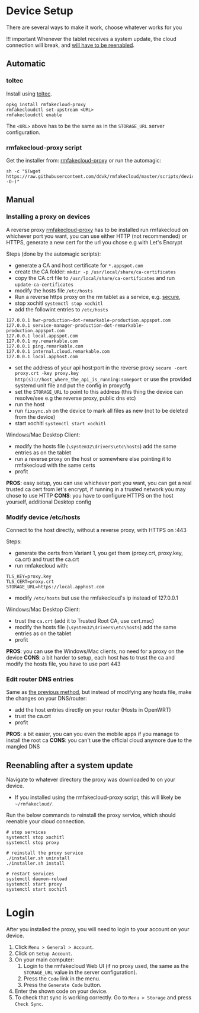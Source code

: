 # Device Setup

There are several ways to make it work, choose whatever works for you

!!! important
    Whenever the tablet receives a system update, the cloud
    connection will break, and [will have to be
    reenabled](#reenabling-after-a-system-update).

## Automatic

### toltec

Install using [toltec](https://toltec-dev.org/).

```commandline
opkg install rmfakecloud-proxy
rmfakecloudctl set-upstream <URL>
rmfakecloudctl enable
```

The `<URL>` above has to be the same as in the `STORAGE_URL` server configuration.

### rmfakecloud-proxy script

Get the installer from: [rmfakecloud-proxy](https://github.com/ddvk/rmfakecloud-proxy/releases)
or run the automagic:

```commandline
sh -c "$(wget https://raw.githubusercontent.com/ddvk/rmfakecloud/master/scripts/device/automagic.sh -O-)"
```

## Manual

### Installing a proxy on devices

A reverse proxy [rmfakecloud-proxy](https://github.com/ddvk/rmfakecloud-proxy/releases) has to be installed
run rmfakecloud on whichever port you want, you can use either HTTP (not recommended) or HTTPS, generate a new cert for the url you chose e.g with Let's Encrypt

Steps (done by the automagic scripts):

- generate a CA and host certificate for `*.appspot.com`
- create the CA folder: `mkdir -p /usr/local/share/ca-certificates`
- copy the CA.crt file to `/usr/local/share/ca-certificates` and run `update-ca-certificates`
- modify the hosts file `/etc/hosts`
- Run a reverse https proxy on the rm tablet as a service, e.g. [secure](https://github.com/yi-jiayu/secure),
- stop xochitl `systemctl stop xochitl`
- add the followint entries to `/etc/hosts`

```
127.0.0.1 hwr-production-dot-remarkable-production.appspot.com
127.0.0.1 service-manager-production-dot-remarkable-production.appspot.com
127.0.0.1 local.appspot.com
127.0.0.1 my.remarkable.com
127.0.0.1 ping.remarkable.com
127.0.0.1 internal.cloud.remarkable.com
127.0.0.1 local.apphost.com
```

- set the address of your api host:port in the reverse proxy
    `secure -cert proxy.crt -key proxy.key http(s)://host_where_the_api_is_running:someport`
    or use the provided systemd unit file and put the config in proxycfg
- set the `STORAGE_URL` to point to this address (this thing the device can resolve/see e.g the reverse proxy, public dns etc)
- run the host
- run `fixsync.sh` on the device to mark all files as new (not to be deleted from the device)
- start xochitl `systemctl start xochitl`

Windows/Mac Desktop Client:

- modify the hosts file (`\system32\drivers\etc\hosts`) add the same entries as on the tablet
- run a reverse proxy on the host or somewhere else pointing it to rmfakecloud with the same certs
- profit

**PROS**: easy setup, you can use whichever port you want, you can get a real trusted ca cert from let's encrypt, if running in a trusted network you may chose to use HTTP
**CONS**: you have to configure HTTPS on the host yourself, additional Desktop config

### Modify device /etc/hosts

Connect to the host directly, without a reverse proxy, with HTTPS on :443

Steps:

- generate the certs from Variant 1, you get them (proxy.crt, proxy.key, ca.crt) and trust the ca.crt
- run rmfakecloud with:

```
TLS_KEY=proxy.key
TLS_CERT=proxy.crt
STORAGE_URL=https://local.apphost.com
```

- modify `/etc/hosts` but use the rmfakecloud's ip instead of 127.0.0.1

Windows/Mac Desktop Client:

- trust the `ca.crt`  (add it to Trusted Root CA, use cert.msc)
- modify the hosts file (`\system32\drivers\etc\hosts`) add the same entries as on the tablet
- profit

**PROS**: you can use the Windows/Mac clients, no need for a proxy on the device
**CONS**: a bit harder to setup, each host has to trust the ca and modify the hosts file, you have to use port 443

### Edit router DNS entries

Same as [the previous method](#modify-device-etchosts), but instead of modifying any hosts file, make the changes on your DNS/router:

- add the host entries directly on your router (Hosts in OpenWRT)
- trust the ca.crt
- profit

**PROS**: a bit easier, you can you even the mobile apps if you manage to install the root ca
**CONS**: you can't use the official cloud anymore due to the mangled DNS

## Reenabling after a system update

Navigate to whatever directory the proxy was downloaded to on your device.

- If you installed using the rmfakecloud-proxy script, this will likely be
  `~/rmfakecloud/`.

Run the below commands to reinstall the proxy service, which should reenable
your cloud connection.

```
# stop services
systemctl stop xochitl
systemctl stop proxy

# reinstall the proxy service
./installer.sh uninstall
./installer.sh install

# restart services
systemctl daemon-reload
systemctl start proxy
systemctl start xochitl
```

# Login

After you installed the proxy, you will need to login to your account on your device.

1. Click `Menu > General > Account`.
2. Click on `Setup Account`.
3. On your main computer:
    1. Login to the rmfakecloud Web UI (if no proxy used, the same as the `STORAGE_URL` value in the server configuration).
    2. Press the `Code` link in the menu.
    3. Press the `Generate Code` button.
4. Enter the shown code on your device.
5. To check that sync is working correctly. Go to `Menu > Storage` and press `Check Sync`.

